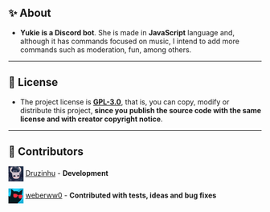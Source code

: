 ## ✨ About

- **Yukie is a Discord bot**. She is made in **JavaScript** language and, although it has commands focused on music, I intend to add more commands such as moderation, fun, among others.

------

## 📝 License

- The project license is **[GPL-3.0](https://github.com/Druzinhu/Yukie_Two/blob/main/LICENSE)**, that is, you can copy, modify or distribute this project, **since you publish the source code with the same license and with creator copyright notice**.

------

## 👥 Contributors

<img align="center" src="assets/credits/druzinhu.png?raw=true" width="30"></img> <a href="https://github.com/Druzinhu/">Druzinhu</a> - **Development**

<img align="center" src="assets/credits/trywesley.png?raw=true" width="30"></img> <a href="https://github.com/weberww0/">weberww0</a> - **Contributed with tests, ideas and bug fixes**
